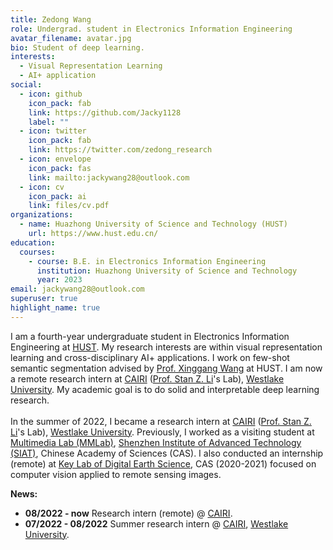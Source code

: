 ```yaml
---
title: Zedong Wang
role: Undergrad. student in Electronics Information Engineering
avatar_filename: avatar.jpg
bio: Student of deep learning.
interests:
  - Visual Representation Learning
  - AI+ application
social:
  - icon: github
    icon_pack: fab
    link: https://github.com/Jacky1128
    label: ""
  - icon: twitter
    icon_pack: fab
    link: https://twitter.com/zedong_research
  - icon: envelope
    icon_pack: fas
    link: mailto:jackywang28@outlook.com
  - icon: cv
    icon_pack: ai
    link: files/cv.pdf
organizations:
  - name: Huazhong University of Science and Technology (HUST)
    url: https://www.hust.edu.cn/
education:
  courses:
    - course: B.E. in Electronics Information Engineering
      institution: Huazhong University of Science and Technology
      year: 2023
email: jackywang28@outlook.com
superuser: true
highlight_name: true
---
```

I am a fourth-year undergraduate student in Electronics Information Engineering at [HUST](http://english.hust.edu.cn/). My research interests are within visual representation learning and cross-disciplinary AI+ applications. I work on few-shot semantic segmentation advised by [Prof. Xinggang Wang](https://scholar.google.com/citations?hl=zh-CN&user=qNCTLV0AAAAJ) at HUST.  I am now a remote research intern at [CAIRI](https://github.com/Westlake-AI) ([Prof. Stan Z. Li](https://scholar.google.com/citations?user=Y-nyLGIAAAAJ&hl=zh-CN&oi=ao)'s Lab), [Westlake University](https://en.westlake.edu.cn/). My academic goal is to do solid and interpretable deep learning research. \
\
In the summer of 2022, I became a research intern at [CAIRI](https://github.com/Westlake-AI) ([Prof. Stan Z. Li](https://scholar.google.com/citations?user=Y-nyLGIAAAAJ&hl=zh-CN&oi=ao)'s Lab), [Westlake University](https://en.westlake.edu.cn/). Previously, I worked as a visiting student at [Multimedia Lab (MMLab)](http://mmlab.siat.ac.cn/), [Shenzhen Institute of Advanced Technology (SIAT)](https://english.siat.ac.cn/), Chinese Academy of Sciences (CAS). I also conducted an internship (remote) at [Key Lab of Digital Earth Science](http://www.digitalearthlab.com.cn/), CAS (2020-2021) focused on computer vision applied to remote sensing images.  

**News:**

* **08/2022 - now**   Research intern (remote) @ [CAIRI](https://github.com/Westlake-AI).
* **07/2022 - 08/2022**   Summer research intern @ [CAIRI](https://github.com/Westlake-AI), [Westlake University](https://en.westlake.edu.cn/).